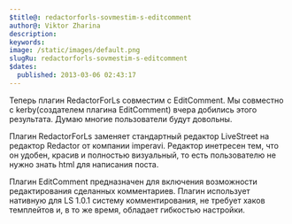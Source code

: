 ```yaml
---
$title@: redactorforls-sovmestim-s-editcomment
author@: Viktor Zharina
description: 
keywords: 
image: /static/images/default.png
slugRu: redactorforls-sovmestim-s-editcomment
$dates:
  published: 2013-03-06 02:43:17
---
```

Теперь плагин RedactorForLs совместим с EditComment. Мы совместно с kerby(создателем плагина EditComment) вчера добились этого результата. Думаю многие пользователи будут довольны.

Плагин RedactorForLs заменяет стандартный редактор LiveStreet на редактор Redactor от компании imperavi. Редактор инетресен тем, что он удобен, красив и полностью визуальный, то есть пользователю не нужно знать html для написания поста.

Плагин EditComment предназначен для включения возможности редактирования сделанных комментариев. Плагин использует нативную для LS 1.0.1 систему комментирования, не требует хаков темплейтов и, в то же время, обладает гибкостью настройки.